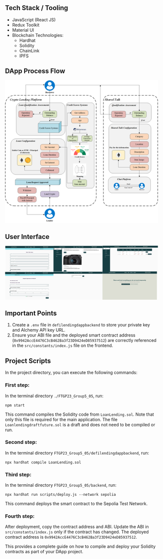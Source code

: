 ## Tech Stack / Tooling

- JavaScript (React JS)
- Redux Toolkit
- Material UI
- Blockchain Technologies:
  - Hardhat
  - Solidity
  - ChainLink
  - IPFS

## DApp Process Flow

![DApp Process Flow](image/Fig2.jpg)

## User Interface

![User Interface](image/Fig1.jpg)

## Important Points
1. Create a `.env` file in `defilendingdappbackend` to store your private key and Alchemy API key URL.
2. Ensure your ABI file and the deployed smart contract address (`0x9942AccE4476C3cB462Ba3f23D9424eD85937512`) are correctly referenced in the `src/constants/index.js` file on the frontend.

## Project Scripts

In the project directory, you can execute the following commands:

### First step:

In the terminal directory `./FTGP23_Group5_05`, run:

```
npm start
```
This command compiles the Solidity code from `LoanLending.sol`. Note that only this file is required for the main application. The file `Loanlendingdraftfuture.sol` is a draft and does not need to be compiled or run.

### Second step:
In the terminal directory `FTGP23_Group5_05/defilendingdappbackend`, run:

```
npx hardhat compile LoanLending.sol
```

### Third step:
In the terminal directory `FTGP23_Group5_05/backend`, run:

```
npx hardhat run scripts/deploy.js --network sepolia
```
This command deploys the smart contract to the Sepolia Test Network.

### Fourth step:
After deployment, copy the contract address and ABI. Update the ABI in `src/constants/index.js` only if the contract has changed. The deployed contract address is `0x9942AccE4476C3cB462Ba3f23D9424eD85937512`.


This provides a complete guide on how to compile and deploy your Solidity contracts as part of your DApp project.
